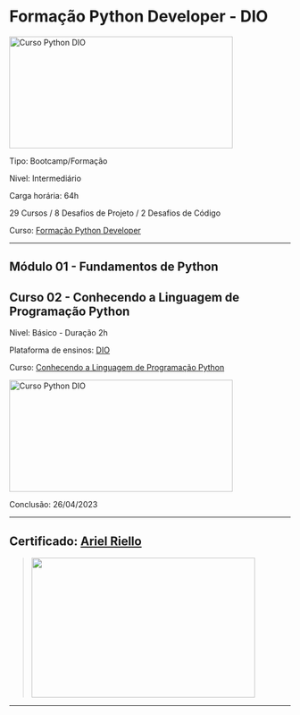 # **Formação Python Developer - DIO**

<img src="https://hermes.dio.me/tracks/cover/ac0e208f-9ab9-471d-84ae-0107cfd2156a.png" alt="Curso Python DIO" width="400" height="200">

Tipo: Bootcamp/Formação

Nivel: Intermediário

Carga horária: 64h

29 Cursos / 8 Desafios de Projeto / 2 Desafios de Código

Curso: [Formação Python Developer](https://web.dio.me/track/formacao-python-developer)

---

## **Módulo 01 - Fundamentos de Python**
## **Curso 02 - Conhecendo a Linguagem de Programação Python**

Nivel: Básico - Duração 2h

Plataforma de ensinos: [DIO](www.dio.me)

Curso: [Conhecendo a Linguagem de Programação Python](https://web.dio.me/course/introducao-a-programacao-com-python/learning/1a4f5956-fe77-4e5a-bc3a-5364e06b5c79)

<img src="https://hermes.dio.me/courses/cover/e0e188c9-b6a0-480b-8193-db82af104f95_cover.png" alt="Curso Python DIO" width="400" height="200">


Conclusão: 26/04/2023

---
## Certificado: [Ariel Riello](https://www.dio.me/certificate/99627F8E/share)
>
><img src="https://hermes.digitalinnovation.one/certificates/cover/99627F8E.jpg" width="400" height="250">
---